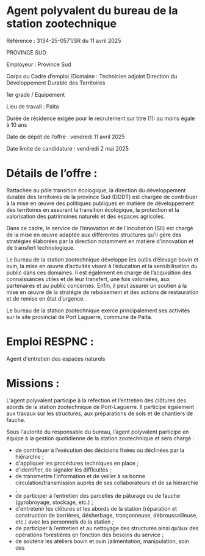 # Agent polyvalent du bureau de la station zootechnique

Référence : 3134-25-0571/SR du 11 avril 2025

PROVINCE SUD

Employeur : Province Sud

Corps ou Cadre d’emploi /Domaine : Technicien adjoint Direction du Développement Durable des Territoires

1er grade / Equipement

Lieu de travail : Païta

Durée de résidence exigée pour le recrutement sur titre (1): au moins égale à 10 ans

Date de dépôt de l’offre : vendredi 11 avril 2025

Date limite de candidature : vendredi 2 mai 2025

# Détails de l’offre :

Rattachée au pôle transition écologique, la direction du développement durable des territoires de la province Sud (DDDT) est chargée de contribuer à la mise en œuvre des politiques publiques en matière de développement des territoires en assurant la transition écologique, la protection et la valorisation des patrimoines naturels et des espaces agricoles.

Dans ce cadre, le service de l’innovation et de l’incubation (SII) est chargé de la mise en œuvre adaptée aux différentes structures qu’il gère des stratégies élaborées par la direction notamment en matière d’innovation et de transfert technologique.

Le bureau de la station zootechnique développe les outils d’élevage bovin et ovin, la mise en œuvre d’activités visant à l’éducation et la sensibilisation du public dans ces domaines. Il est également en charge de l’acquisition des connaissances utiles et de leur transfert, une fois valorisées, aux partenaires et au public concernés. Enfin, il peut assurer un soutien à la mise en œuvre de la stratégie de reboisement et des actions de restauration et de remise en état d’urgence.

Le bureau de la station zootechnique exerce principalement ses activités sur le site provincial de Port Laguerre, commune de Païta.

# Emploi RESPNC :

Agent d'entretien des espaces naturels

# Missions :

L'agent polyvalent participe à la réfection et l’entretien des clôtures des abords de la station zootechnique de Port-Laguerre. Il participe également aux travaux sur les structures, aux préparations de sols et de chantiers de fauche.

Sous l'autorité du responsable du bureau, l’agent polyvalent participe en équipe à la gestion quotidienne de la station zootechnique et sera chargé :

- de contribuer à l’exécution des décisions fixées ou déclinées par la hiérarchie ;
- d'appliquer les procédures techniques en place ;
- d'identifier, de signaler les difficultés ;
- de transmettre l’information et de veiller à sa bonne circulation/transmission auprès de ses collaborateurs et de sa hiérarchie ;
- de participer à l’entretien des parcelles de pâturage ou de fauche (gyrobroyage, stockage, etc.) ;
- d'entretenir les clôtures et les abords de la station (réparation et construction de barrières, désherbage, tronçonneuse, débroussailleuse, etc.) avec les personnels de la station ;
- de participer à l’entretien et au nettoyage des structures ainsi qu’aux des opérations forestières en fonction des besoins du service ;
- de soutenir les ateliers bovin et ovin (alimentation, manipulation, soin des